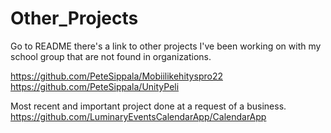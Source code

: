 # Other_Projects
Go to README there's a link to other projects I've been working on with my school group that are not found in organizations.

https://github.com/PeteSippala/Mobiilikehityspro22
https://github.com/PeteSippala/UnityPeli

Most recent and important project done at a request of a business.
https://github.com/LuminaryEventsCalendarApp/CalendarApp
